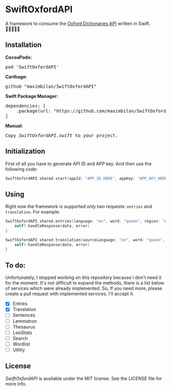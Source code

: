 # SwiftOxfordAPI
A framework to consume the <a href="https://developer.oxforddictionaries.com/documentation">Oxford Dictionaries API</a> written in Swift.</br>
🍟🍉🍋🍇🍌

## Installation
<b>CocoaPods:</b>
<pre>
pod 'SwiftOxfordAPI'
</pre>
<b>Carthage:</b>
<pre>
github "maximbilan/SwiftOxfordAPI"
</pre>
<b>Swift Package Manager:</b>
<pre>
dependencies: [
    .package(url: "https://github.com/maximbilan/SwiftOxfordAPI", from: "0.1"))
]
</pre>
<b>Manual:</b>
<pre>
Copy <i>SwiftOxfordAPI.swift</i> to your project.
</pre>

## Initialization

First of all you have to generate API ID and APP key.
And then use the following code:
```swift
SwiftOxfordAPI.shared.start(appId: "APP_ID_HERE", appKey: "APP_KEY_HERE")
```

## Using

Right now the framework is supported only two requests: `entries` and `translation`.
For example:
```swift
SwiftOxfordAPI.shared.entries(language: "en", word: "queen", region: "us", filters: "grammaticalFeatures=singular,past;lexicalCategory=noun") { [weak self] (data, error) in
    self?.handleResponse(data, error)
}
```

```swift
SwiftOxfordAPI.shared.translation(sourceLanguage: "en", word: "queen", targetLanguage: "es") { [weak self] (data, error) in
    self?.handleResponse(data, error)
}
```

## To do:

Unfortunately, I stopped working on this repository because I don't need it for the moment.
It's not difficult to expand the methods, there is a list below of services which were already implemented. So, If you need more, please create a pull request with implemented services, I'll accept it.

- [x] Entries
- [x] Translation
- [ ] Sentences
- [ ] Lemmatron
- [ ] Thesaurus
- [ ] LexiStats
- [ ] Search
- [ ] Wordlist
- [ ] Utility

## License

<i>SwiftOxfordAPI</i> is available under the MIT license. See the LICENSE file for more info.
